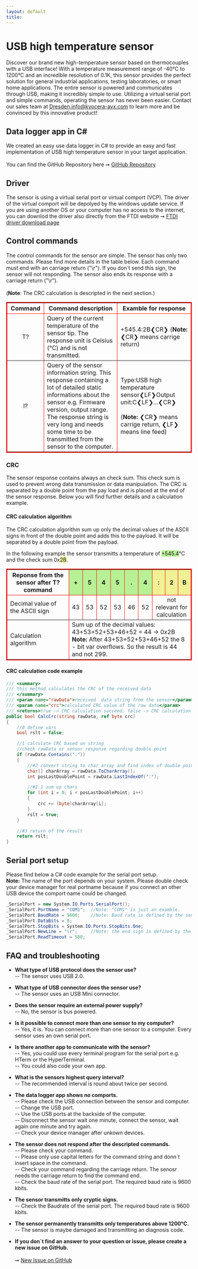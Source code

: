 ```yaml
---
layout: default
title:
---
```

# USB high temperature sensor

Discover our brand new high-temperature sensor based on thermocouples with a USB interface! With a temperature measurement range of -40°C to 1200°C and an incredible resolution of 0.1K, this sensor provides the perfect solution for general industrial applications, testing laboratories, or smart home applications. The entire sensor is powered and communicates through USB, making it incredibly simple to use. Utilizing a virtual serial port and simple commands, operating the sensor has never been easier. Contact our sales team at Dresden.info@kyocera-avx.com to learn more and be convinced by this innovative product!

## Data logger app in C#

We created an easy use data logger in C# to provide an easy and fast implementation of USB high temperature sensor in your target application.
<br><br>You can find the GitHub Repository here ➞ [GitHub Repository](https://github.com/BorisBloxsberg73/USB-high-temperature-sensor/tree/main)

## Driver

The sensor is using a virtual serial port or virtual comport (VCP). The driver of the virtual comport will be depolyed by the windows update service. If you are using another OS or your computer has no access to the internet, you can downlod the driver also directly from the FTDI website ➞ [FTDI driver download page](https://ftdichip.com/drivers/vcp-drivers/)

## Control commands

The control commands for the sensor are simple. The sensor has only two commands. Please find more details in the table below. Each command must end with an carriage return ("\r"). If you don´t send this sign, the sensor will not responding. The sensor also ends its response with a carriage return ("\r"). <br><br> (**Note**: The CRC calculation is descripted in the next section.)

<table border="2" bordercolor="#ff0000">
    <thead>
        <tr>
            <th width="20%">Command</th>
            <th width="40%">Command description</th>
            <th width="40%">Examble for response</th>     
        </tr>
    </thead>
    <tbody>
        <tr>
            <td align="center" valign="center">T?</td>
            <td align="left">Query of the current temperature of the sensor tip. The response unit is Celsius (°C) and is not transmitted.</td>
            <td align="left" valign="center">+545.4:2B&#10094;CR&#10095; (<b>Note:</b> &#10094;CR&#10095; means carrige return)</td>
        </tr>
        <tr>
            <td align="center" valign="center">I?</td>
            <td align="left">Query of the sensor information string. This response containing a lot of detailed static informations about the sensor e.g. Firmware version, output range. The response string is very long and needs some time to be transmitted from the sensor to the computer.</td>
            <td align="left" valign="center">Type:USB high temperature sensor&#10094;LF&#10095;Output unit:C&#10094;LF&#10095;...&#10094;CR&#10095;<br><br>(<b>Note:</b> &#10094;CR&#10095; means carrige return, &#10094;LF&#10095; means line feed) </td>
        </tr>
    </tbody>
</table>

### CRC 
The sensor response contains always an check sum. This check sum is used to prevent wrong data transmission or data manipulation. The CRC is separated by a double point from the pay load and is placed at the end of the sensor response. Below you will find further details and a calculation example.

#### CRC calculation algorithm
The CRC calculation algorithm sum up only the decimal values of the ASCII signs in front of the double point and adds this to the payload. It will be separated by a double point from the payload. 

In the following example the sensor transmitts a temperature of <span style="background-color:#b8f095">+545.4</span>°C and the check sum 0x<span style="background-color:#f0f095">2B</span>.
<table border="2" bordercolor="#ff0000">
    <thead>
        <tr>
            <th>Reponse from the sensor after T? command</th>
            <th width="7%" bgcolor= "#b8f095">+</th>
            <th width="7%" bgcolor= "#b8f095">5</th>
            <th width="7%" bgcolor= "#b8f095">4</th>
            <th width="7%" bgcolor= "#b8f095">5</th>
            <th width="7%" bgcolor= "#b8f095">.</th>
            <th width="7%" bgcolor= "#b8f095">4</th>
            <th width="7%" bgcolor= "#f0f095">:</th>
            <th width="7%" bgcolor= "#f0f095">2</th>
            <th width="7%" bgcolor= "#f0f095">B</th>
        </tr>
    </thead>
    <tbody>
        <tr>
            <td>Decimal value of the ASCII sign</td>
            <td align="center">43</td>
            <td align="center">53</td>
            <td align="center">52</td>
            <td align="center">53</td>
            <td align="center">46</td>
            <td align="center">52</td>
            <td colspan=3 align="center"> not relevant for calculation</td>
        </tr>
        <tr>
            <td>Calculation algorithm</td>
            <td colspan=9>Sum up of the decimal values: 43+53+52+53+46+52 = 44 -> 0x2B
           <br> <b>Note:</b> After 43+53+52+53+46+52 the 8 - bit var overflows. So the result is 44 and not 299.</td>
        </tr>
    </tbody>
</table>

#### CRC calculation code example
```csharp
/// <summary>
/// this method calculates the CRC of the received data
/// </summary>
/// <param name="rawData">received  data string from the sensor</param>
/// <param name="crc">calculated CRC value of the raw data</param>
/// <returns>true -> CRC calculation succeed; false -> CRC calculation failed</returns>
public bool CalcCrc(string rawData, ref byte crc)
{
    //0 define vars
    bool rslt = false;

    //1 calculate CRC based on string
    //check rawData or sensor response regarding double point
    if (rawData.Contains(":"))
    {
        //#2 convert string to char array and find index of double point
        char[] charArray = rawData.ToCharArray();
        int posLastDoublePoint = rawData.LastIndexOf(":");

        //#2.1 sum up chars
        for (int i = 0; i < posLastDoublePoint; i++)
        {
            crc += (byte)charArray[i];
        }
        rslt = true;
    }

    //#3 return of the result
    return rslt; 
}
```
## Serial port setup

Please find below a C# code example for the serial port setup. 
<br>**Note:** The name of the port depends on your system. Please double check your device manager for real portname because if you connect an other USB device the comport name could be changed.

```csharp
_SerialPort = new System.IO.Ports.SerialPort();
_SerialPort.PortName = "COM1";  //Note: "COM1" is just an examble.
_SerialPort.BaudRate = 9600;    //Note: Baud rate is defined by the sensor, do not change!
_SerialPort.DataBits = 8;
_SerialPort.StopBits = System.IO.Ports.StopBits.One;
_SerialPort.NewLine = "\r";     //Note: the end sign is defined by the sensor, do not change!
_SerialPort.ReadTimeout = 500;
```

## FAQ and troubleshooting

- **What type of USB protocol does the sensor use?**<br>
    -- The sensor uses USB 2.0.

- **What type of USB connector does the sensor use?**<br>
    -- The sensor uses an USB Mini connector.

- **Does the sensor require an external power supply?**<br>
    -- No, the sensor is bus powered.

- **Is it possible to connect more than one sensor to my computer?**<br>
    -- Yes, it is. You can connect more than one sensor to a computer. Every sensor uses an own serial port.

- **Is there another app to communicate with the sensor?**<br>
    -- Yes, you could use every terminal program for the serial port e.g. HTerm or the HyperTerminal.<br>
    -- You could also code your own app.

- **What is the sensors highest query interval?**<br>
    -- The recommended interval is round about twice per second.
  
- **The data logger app shows no comports.**<br>
    -- Please check the USB connection between the sensor and computer.<br>
    -- Change the USB port.<br>
    -- Use the USB ports at the backside of the computer.<br>
    -- Disconnect the sensor wait one minute, connect the sensor, wait again one minute and try again.<br>
    -- Check your device manager after unkown devices.<br>

- **The sensor does not respond after the descripted commands.**<br>
    -- Please check your command.<br>
    -- Please only use capital letters for the command string and donn´t insert space in the command.<br>
    -- Check your command regarding the carriage return. The senosr needs the carriage return to find the command end.<br>
    -- Check the baud rate of the serial port. The required baud rate is 9600 kbits.

- **The sensor transmitts only cryptic signs.**<br>
    -- Check the Baudrate of the serial port. The required baud rate is 9600 kbits.

- **The sensor permanently transmitts only temperatures above 1200°C.**<br>
    -- The sensor is maybe damaged and transmitting an diagnosis code.

- **If you don´t find an answer to your question or issue, please create a new issue on GitHub.**<br>  
   ➞ [New Issue on GitHub](https://github.com/KYOCERA-AVX-Components-Dresden/USB-high-temperature-sensor/issues)
